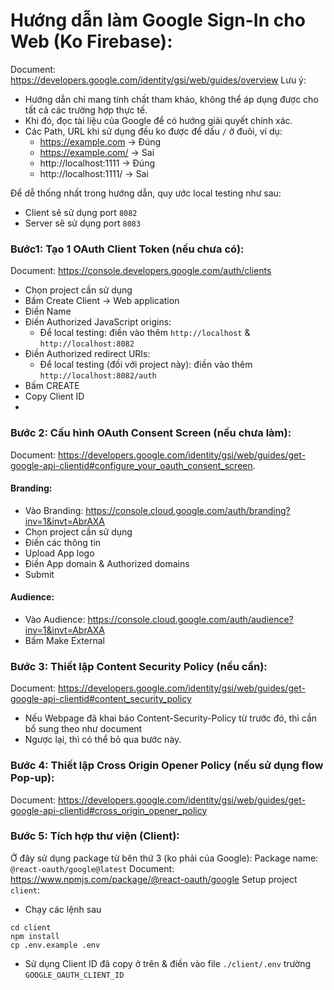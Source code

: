 # Hướng dẫn làm Google Sign-In cho Web (Ko Firebase):
Document: https://developers.google.com/identity/gsi/web/guides/overview
Lưu ý:
- Hướng dẫn chỉ mang tính chất tham khảo, không thể áp dụng được cho tất cả các trường hợp thực tế.
- Khi đó, đọc tài liệu của Google để có hướng giải quyết chính xác.
- Các Path, URL khi sử dụng đều ko được để dấu `/` ở đuôi, ví dụ:
  - https://example.com -> Đúng
  - https://example.com/ -> Sai
  - http://localhost:1111 -> Đúng
  - http://localhost:1111/ -> Sai

Để dễ thống nhất trong hướng dẫn, quy ước local testing như sau:
- Client sẽ sử dụng port `8082`
- Server sẽ sử dụng port `8083`

### Bước1: Tạo 1 OAuth Client Token (nếu chưa có):
Document: https://console.developers.google.com/auth/clients
- Chọn project cần sử dụng
- Bấm Create Client -> Web application
- Điền Name
- Điền Authorized JavaScript origins:
  - Để local testing: điền vào thêm `http://localhost` & `http://localhost:8082`
- Điền Authorized redirect URIs:
  - Để local testing (đối với project này): điền vào thêm `http://localhost:8082/auth`
- Bấm CREATE
- Copy Client ID
- 
### Bước 2: Cấu hình OAuth Consent Screen (nếu chưa làm):
Document: https://developers.google.com/identity/gsi/web/guides/get-google-api-clientid#configure_your_oauth_consent_screen.
#### Branding:
- Vào Branding: https://console.cloud.google.com/auth/branding?inv=1&invt=AbrAXA
- Chọn project cần sử dụng
- Điền các thông tin
- Upload App logo
- Điền App domain & Authorized domains
- Submit
#### Audience:
- Vào Audience: https://console.cloud.google.com/auth/audience?inv=1&invt=AbrAXA
- Bấm Make External

### Bước 3: Thiết lập Content Security Policy (nếu cần):
Document: https://developers.google.com/identity/gsi/web/guides/get-google-api-clientid#content_security_policy
- Nếu Webpage đã khai báo Content-Security-Policy từ trước đó, thì cần bổ sung theo như document
- Ngược lại, thì có thể bỏ qua bước này.

### Bước 4: Thiết lập Cross Origin Opener Policy (nếu sử dụng flow Pop-up):
Document: https://developers.google.com/identity/gsi/web/guides/get-google-api-clientid#cross_origin_opener_policy

### Bước 5: Tích hợp thư viện (Client):
Ở đây sử dụng package từ bên thứ 3 (ko phải của Google):
Package name: `@react-oauth/google@latest`
Document: https://www.npmjs.com/package/@react-oauth/google
Setup project `client`:
- Chạy các lệnh sau
```
cd client
npm install
cp .env.example .env
```
- Sử dụng Client ID đã copy ở trên & điền vào file `./client/.env` trường `GOOGLE_OAUTH_CLIENT_ID`